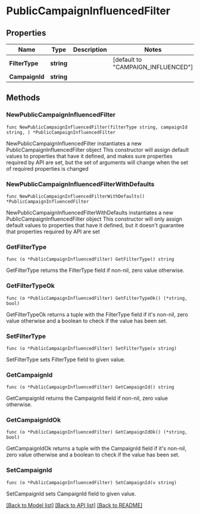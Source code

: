 # PublicCampaignInfluencedFilter

## Properties

Name | Type | Description | Notes
------------ | ------------- | ------------- | -------------
**FilterType** | **string** |  | [default to "CAMPAIGN_INFLUENCED"]
**CampaignId** | **string** |  | 

## Methods

### NewPublicCampaignInfluencedFilter

`func NewPublicCampaignInfluencedFilter(filterType string, campaignId string, ) *PublicCampaignInfluencedFilter`

NewPublicCampaignInfluencedFilter instantiates a new PublicCampaignInfluencedFilter object
This constructor will assign default values to properties that have it defined,
and makes sure properties required by API are set, but the set of arguments
will change when the set of required properties is changed

### NewPublicCampaignInfluencedFilterWithDefaults

`func NewPublicCampaignInfluencedFilterWithDefaults() *PublicCampaignInfluencedFilter`

NewPublicCampaignInfluencedFilterWithDefaults instantiates a new PublicCampaignInfluencedFilter object
This constructor will only assign default values to properties that have it defined,
but it doesn't guarantee that properties required by API are set

### GetFilterType

`func (o *PublicCampaignInfluencedFilter) GetFilterType() string`

GetFilterType returns the FilterType field if non-nil, zero value otherwise.

### GetFilterTypeOk

`func (o *PublicCampaignInfluencedFilter) GetFilterTypeOk() (*string, bool)`

GetFilterTypeOk returns a tuple with the FilterType field if it's non-nil, zero value otherwise
and a boolean to check if the value has been set.

### SetFilterType

`func (o *PublicCampaignInfluencedFilter) SetFilterType(v string)`

SetFilterType sets FilterType field to given value.


### GetCampaignId

`func (o *PublicCampaignInfluencedFilter) GetCampaignId() string`

GetCampaignId returns the CampaignId field if non-nil, zero value otherwise.

### GetCampaignIdOk

`func (o *PublicCampaignInfluencedFilter) GetCampaignIdOk() (*string, bool)`

GetCampaignIdOk returns a tuple with the CampaignId field if it's non-nil, zero value otherwise
and a boolean to check if the value has been set.

### SetCampaignId

`func (o *PublicCampaignInfluencedFilter) SetCampaignId(v string)`

SetCampaignId sets CampaignId field to given value.



[[Back to Model list]](../README.md#documentation-for-models) [[Back to API list]](../README.md#documentation-for-api-endpoints) [[Back to README]](../README.md)


